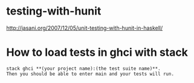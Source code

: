 # testing-with-hunit

http://jasani.org/2007/12/05/unit-testing-with-hunit-in-haskell/

# How to load tests in ghci with stack

    stack ghci **(your project name):(the test suite name)**.
    Then you should be able to enter main and your tests will run.
